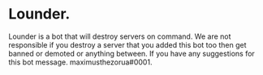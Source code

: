 # Lounder.
Lounder is a bot that will destroy servers on command. We are not responsible if you destroy a server that you added this bot too then get banned or demoted or anything between. If you have any suggestions for this bot message. maximusthezorua#0001.

